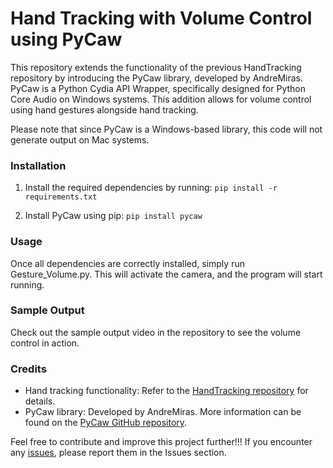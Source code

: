<h1>Hand Tracking with Volume Control using PyCaw</h1>

This repository extends the functionality of the previous HandTracking repository by introducing the PyCaw library, developed by AndreMiras. PyCaw is a Python Cydia API Wrapper, specifically designed for Python Core Audio on Windows systems. 
This addition allows for volume control using hand gestures alongside hand tracking.

Please note that since PyCaw is a Windows-based library, this code will not generate output on Mac systems.


<h3><b>Installation</b></h3>

1. Install the required dependencies by running:
  ``` pip install -r requirements.txt ```

2. Install PyCaw using pip:
   ``` pip install pycaw ```

<h3><b>Usage</b></h3>
Once all dependencies are correctly installed, simply run Gesture_Volume.py. This will activate the camera, and the program will start running.

<h3><b>Sample Output</b></h3>
Check out the sample output video in the repository to see the volume control in action.

<h3><b>Credits</b></h3>

- Hand tracking functionality: Refer to the [HandTracking repository](https://github.com/PriyankaJain-1998/HandTracking.git) for details.
- PyCaw library: Developed by AndreMiras. More information can be found on the [PyCaw GitHub repository](https://github.com/AndreMiras/pycaw.git).

Feel free to contribute and improve this project further!!! If you encounter any [issues](https://github.com/PriyankaJain-1998/Volume_Control/issues), please report them in the Issues section.
